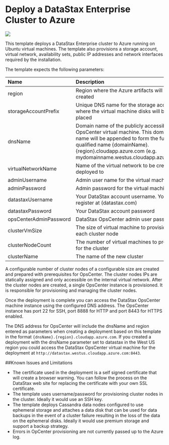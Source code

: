# Deploy a DataStax Enterprise Cluster to Azure

<a href="https://portal.azure.com/#create/Microsoft.Template/uri/https%3A%2F%2Fraw.githubusercontent.com%2FAzure%2Fazure-quickstart-templates%2Fmaster%2Fdatastax-enterprise%2Fazuredeploy.json" target="_blank">
    <img src="http://azuredeploy.net/deploybutton.png"/>
</a>

This template deploys a DataStax Enterprise cluster to Azure running on Ubuntu virtual machines. The template also provisions a storage account, virtual network, availability sets, public IP addresses and network interfaces required by the installation.

The template expects the following parameters:

| Name   | Description |
|:--- |:---|
| region | Region where the Azure artifacts will be created |
| storageAccountPrefix  | Unique DNS name for the storage account where the virtual machine disks will be placed |
| dnsName | Domain name of the publicly accessible OpsCenter virtual machine.  This domain name will be appended to form the fully qualified name {domainName}.{region}.cloudapp.azure.com (e.g. mydomainname.westus.cloudapp.azure.com) | 
| virtualNetworkName | Name of the virtual network to be create and deployed to |
| adminUsername  | Admin user name for the virtual machines |
| adminPassword  | Admin password for the virtual machines |
| datastaxUsername | Your DataStax account username.  You can register at (datastax.com) |
| datastaxPassword | Your DataStax account password |
| opsCenterAdminPassword | DataStax OpsCenter admin user password |
| clusterVmSize | The size of virtual machine to provision for each cluster node |
| clusterNodeCount | The number of virtual machines to provision for the cluster |
| clusterName | The name of the new cluster |

A configurable number of cluster nodes of a configurable size are created and prepared with prerequisites for OpsCenter. The cluster nodes IPs are statically assigned and only accessible on the internal virtual network.  After the cluster nodes are created, a single OpsCenter instance is provisioned.  It is responsible for provisioning and managing the cluster nodes.

Once the deployment is complete you can access the DataStax OpsCenter machine instance using the configured DNS address.  The OpsCenter instance has port 22 for SSH, port 8888 for HTTP and port 8443 for HTTPS enabled.  

The DNS address for OpsCenter will include the dnsName and region entered as parameters when creating a deployment based on this template in the format `{dnsName}.{region}.cloudapp.azure.com`. If you created a deployment with the dnsName parameter set to datastax in the West US region you could access the DataStax OpsCenter virtual machine for the deployment at `http://datastax.westus.cloudapp.azure.com:8443`.

##Known Issues and Limitations
- The certificate used in the deployment is a self signed certificate that will create a browser warning.  You can follow the process on the DataStax web site for replacing the certificate with your own SSL certificate.
- The template uses username/password for provisioning cluster nodes in the cluster. Ideally it would use an SSH key.
- The template deploys Cassandra data nodes configured to use ephemeral storage and attaches a data disk that can be used for data backups in the event of a cluster failure resulting in the loss of the data on the ephemeral disks.  Ideally it would use premium storage and support a backup strategy.
- Errors in OpCenter provisioning are not currently passed up to the Azure log.

